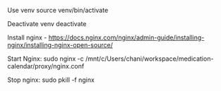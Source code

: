 Use venv
source venv/bin/activate

Deactivate venv
deactivate

Install nginx - https://docs.nginx.com/nginx/admin-guide/installing-nginx/installing-nginx-open-source/

Start Nginx: sudo nginx -c /mnt/c/Users/chani/workspace/medication-calendar/proxy/nginx.conf

Stop nginx: sudo pkill -f nginx